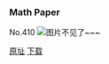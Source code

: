 ### Math Paper
No.410
![图片不见了~~~](https://imgs.xkcd.com/comics/math_paper.png)

[原址](https://xkcd.com//410) [下载](https://imgs.xkcd.com/comics/math_paper.png)

